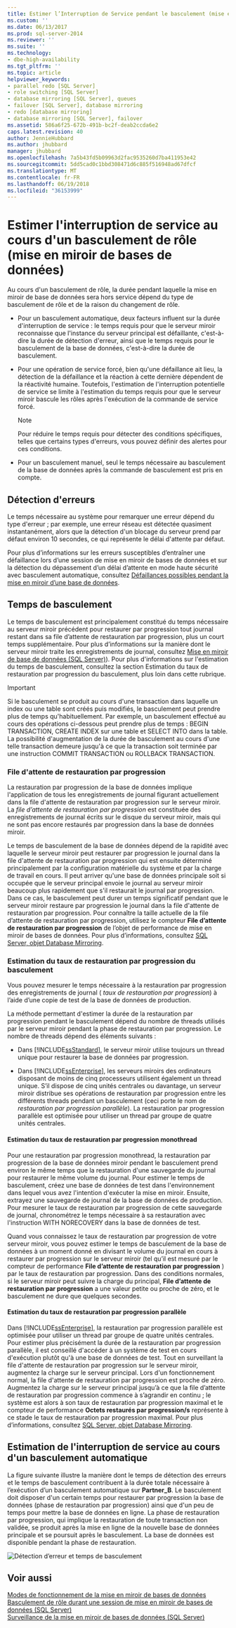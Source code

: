 ```yaml
---
title: Estimer l’Interruption de Service pendant le basculement (mise en miroir de base de données) de rôle | Documents Microsoft
ms.custom: ''
ms.date: 06/13/2017
ms.prod: sql-server-2014
ms.reviewer: ''
ms.suite: ''
ms.technology:
- dbe-high-availability
ms.tgt_pltfrm: ''
ms.topic: article
helpviewer_keywords:
- parallel redo [SQL Server]
- role switching [SQL Server]
- database mirroring [SQL Server], queues
- failover [SQL Server], database mirroring
- redo [database mirroring]
- database mirroring [SQL Server], failover
ms.assetid: 586a6f25-672b-491b-bc2f-deab2ccda6e2
caps.latest.revision: 40
author: JennieHubbard
ms.author: jhubbard
manager: jhubbard
ms.openlocfilehash: 7a5b43fd5b09963d2fac9535260d7ba411953e42
ms.sourcegitcommit: 5dd5cad0c1bbd308471d6c885f516948ad67dfcf
ms.translationtype: MT
ms.contentlocale: fr-FR
ms.lasthandoff: 06/19/2018
ms.locfileid: "36153999"
---
```

# <a name="estimate-the-interruption-of-service-during-role-switching-database-mirroring"></a>Estimer l'interruption de service au cours d'un basculement de rôle (mise en miroir de bases de données)
  Au cours d'un basculement de rôle, la durée pendant laquelle la mise en miroir de base de données sera hors service dépend du type de basculement de rôle et de la raison du changement de rôle.  
  
-   Pour un basculement automatique, deux facteurs influent sur la durée d'interruption de service : le temps requis pour que le serveur miroir reconnaisse que l'instance du serveur principal est défaillante, c'est-à-dire la durée de détection d'erreur, ainsi que le temps requis pour le basculement de la base de données, c'est-à-dire la durée de basculement.  
  
-   Pour une opération de service forcé, bien qu'une défaillance ait lieu, la détection de la défaillance et la réaction à cette dernière dépendent de la réactivité humaine. Toutefois, l'estimation de l'interruption potentielle de service se limite à l'estimation du temps requis pour que le serveur miroir bascule les rôles après l'exécution de la commande de service forcé.  
  
    > [!NOTE]  
    >  Pour réduire le temps requis pour détecter des conditions spécifiques, telles que certains types d'erreurs, vous pouvez définir des alertes pour ces conditions.  
  
-   Pour un basculement manuel, seul le temps nécessaire au basculement de la base de données après la commande de basculement est pris en compte.  
  
## <a name="error-detection"></a>Détection d'erreurs  
 Le temps nécessaire au système pour remarquer une erreur dépend du type d'erreur ; par exemple, une erreur réseau est détectée quasiment instantanément, alors que la détection d'un blocage du serveur prend par défaut environ 10 secondes, ce qui représente le délai d'attente par défaut.  
  
 Pour plus d’informations sur les erreurs susceptibles d’entraîner une défaillance lors d’une session de mise en miroir de bases de données et sur la détection du dépassement d’un délai d’attente en mode haute sécurité avec basculement automatique, consultez [Défaillances possibles pendant la mise en miroir d’une base de données](possible-failures-during-database-mirroring.md).  
  
## <a name="failover-time"></a>Temps de basculement  
 Le temps de basculement est principalement constitué du temps nécessaire au serveur miroir précédent pour restaurer par progression tout journal restant dans sa file d’attente de restauration par progression, plus un court temps supplémentaire. Pour plus d’informations sur la manière dont le serveur miroir traite les enregistrements de journal, consultez [Mise en miroir de base de données &#40;SQL Server&#41;](database-mirroring-sql-server.md)). Pour plus d'informations sur l'estimation du temps de basculement, consultez la section Estimation du taux de restauration par progression du basculement, plus loin dans cette rubrique.  
  
> [!IMPORTANT]  
>  Si le basculement se produit au cours d'une transaction dans laquelle un index ou une table sont créés puis modifiés, le basculement peut prendre plus de temps qu'habituellement.  Par exemple, un basculement effectué au cours des opérations ci-dessous peut prendre plus de temps : BEGIN TRANSACTION, CREATE INDEX sur une table et SELECT INTO dans la table. La possibilité d'augmentation de la durée de basculement au cours d'une telle transaction demeure jusqu'à ce que la transaction soit terminée par une instruction COMMIT TRANSACTION ou ROLLBACK TRANSACTION.  
  
### <a name="the-redo-queue"></a>File d'attente de restauration par progression  
 La restauration par progression de la base de données implique l'application de tous les enregistrements de journal figurant actuellement dans la file d'attente de restauration par progression sur le serveur miroir. La *file d’attente de restauration par progression* est constituée des enregistrements de journal écrits sur le disque du serveur miroir, mais qui ne sont pas encore restaurés par progression dans la base de données miroir.  
  
 Le temps de basculement de la base de données dépend de la rapidité avec laquelle le serveur miroir peut restaurer par progression le journal dans la file d'attente de restauration par progression qui est ensuite déterminé principalement par la configuration matérielle du système et par la charge de travail en cours. Il peut arriver qu'une base de données principale soit si occupée que le serveur principal envoie le journal au serveur miroir beaucoup plus rapidement que s'il restaurait le journal par progression. Dans ce cas, le basculement peut durer un temps significatif pendant que le serveur miroir restaure par progression le journal dans la file d'attente de restauration par progression. Pour connaître la taille actuelle de la file d’attente de restauration par progression, utilisez le compteur **File d’attente de restauration par progression** de l’objet de performance de mise en miroir de bases de données. Pour plus d’informations, consultez [SQL Server, objet Database Mirroring](../../relational-databases/performance-monitor/sql-server-database-mirroring-object.md).  
  
### <a name="estimating-the-failover-redo-rate"></a>Estimation du taux de restauration par progression du basculement  
 Vous pouvez mesurer le temps nécessaire à la restauration par progression des enregistrements de journal ( *taux de restauration par progression*) à l’aide d’une copie de test de la base de données de production.  
  
 La méthode permettant d'estimer la durée de la restauration par progression pendant le basculement dépend du nombre de threads utilisés par le serveur miroir pendant la phase de restauration par progression. Le nombre de threads dépend des éléments suivants :  
  
-   Dans [!INCLUDE[ssStandard](../../includes/ssstandard-md.md)], le serveur miroir utilise toujours un thread unique pour restaurer la base de données par progression.  
  
-   Dans [!INCLUDE[ssEnterprise](../../includes/ssenterprise-md.md)], les serveurs miroirs des ordinateurs disposant de moins de cinq processeurs utilisent également un thread unique. S’il dispose de cinq unités centrales ou davantage, un serveur miroir distribue ses opérations de restauration par progression entre les différents threads pendant un basculement (ceci porte le nom de *restauration par progression parallèle*). La restauration par progression parallèle est optimisée pour utiliser un thread par groupe de quatre unités centrales.  
  
#### <a name="estimating-the-single-threaded-redo-rate"></a>Estimation du taux de restauration par progression monothread  
 Pour une restauration par progression monothread, la restauration par progression de la base de données miroir pendant le basculement prend environ le même temps que la restauration d'une sauvegarde du journal pour restaurer le même volume du journal. Pour estimer le temps de basculement, créez une base de données de test dans l'environnement dans lequel vous avez l'intention d'exécuter la mise en miroir. Ensuite, extrayez une sauvegarde de journal de la base de données de production. Pour mesurer le taux de restauration par progression de cette sauvegarde de journal, chronométrez le temps nécessaire à sa restauration avec l'instruction WITH NORECOVERY dans la base de données de test.  
  
 Quand vous connaissez le taux de restauration par progression de votre serveur miroir, vous pouvez estimer le temps de basculement de la base de données à un moment donné en divisant le volume du journal en cours à restaurer par progression sur le serveur miroir (tel qu’il est mesuré par le compteur de performance **File d’attente de restauration par progression** ) par le taux de restauration par progression. Dans des conditions normales, si le serveur miroir peut suivre la charge du principal, **File d’attente de restauration par progression** a une valeur petite ou proche de zéro, et le basculement ne dure que quelques secondes.  
  
#### <a name="estimating-the-parallel-redo-rate"></a>Estimation du taux de restauration par progression parallèle  
 Dans [!INCLUDE[ssEnterprise](../../includes/ssenterprise-md.md)], la restauration par progression parallèle est optimisée pour utiliser un thread par groupe de quatre unités centrales. Pour estimer plus précisément la durée de la restauration par progression parallèle, il est conseillé d'accéder à un système de test en cours d'exécution plutôt qu'à une base de données de test. Tout en surveillant la file d'attente de restauration par progression sur le serveur miroir, augmentez la charge sur le serveur principal. Lors d'un fonctionnement normal, la file d'attente de restauration par progression est proche de zéro. Augmentez la charge sur le serveur principal jusqu’à ce que la file d’attente de restauration par progression commence à s’agrandir en continu ; le système est alors à son taux de restauration par progression maximal et le compteur de performance **Octets restaurés par progression/s** représente à ce stade le taux de restauration par progression maximal. Pour plus d’informations, consultez [SQL Server, objet Database Mirroring](../../relational-databases/performance-monitor/sql-server-database-mirroring-object.md).  
  
## <a name="estimating-interruption-of-service-during-automatic-failover"></a>Estimation de l'interruption de service au cours d'un basculement automatique  
 La figure suivante illustre la manière dont le temps de détection des erreurs et le temps de basculement contribuent à la durée totale nécessaire à l’exécution d’un basculement automatique sur **Partner_B**. Le basculement doit disposer d'un certain temps pour restaurer par progression la base de données (phase de restauration par progression) ainsi que d'un peu de temps pour mettre la base de données en ligne. La phase de restauration par progression, qui implique la restauration de toute transaction non validée, se produit après la mise en ligne de la nouvelle base de données principale et se poursuit après le basculement. La base de données est disponible pendant la phase de restauration.  
  
 ![Détection d’erreur et temps de basculement](../media/dbm-failovauto-time.gif "Détection d’erreur et temps de basculement")  
  
## <a name="see-also"></a>Voir aussi  
 [Modes de fonctionnement de la mise en miroir de bases de données](database-mirroring-operating-modes.md)   
 [Basculement de rôle durant une session de mise en miroir de bases de données &#40;SQL Server&#41;](role-switching-during-a-database-mirroring-session-sql-server.md)   
 [Surveillance de la mise en miroir de bases de données &#40;SQL Server&#41;](monitoring-database-mirroring-sql-server.md)  
  
  